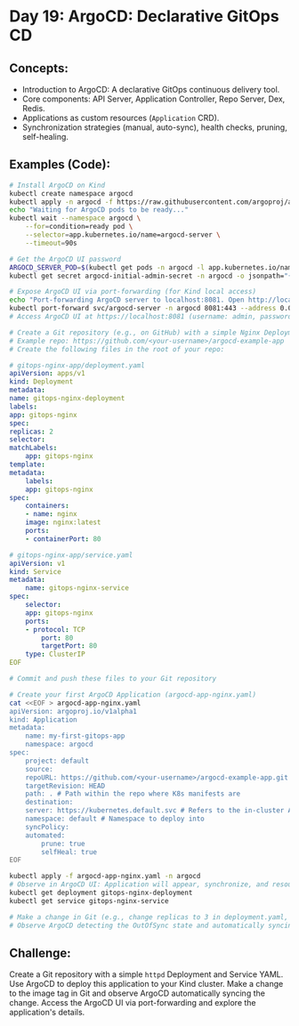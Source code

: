 # **Day 19: ArgoCD: Declarative GitOps CD**

## **Concepts:**
* Introduction to ArgoCD: A declarative GitOps continuous delivery tool.
* Core components: API Server, Application Controller, Repo Server, Dex, Redis.
* Applications as custom resources (`Application` CRD).
* Synchronization strategies (manual, auto-sync), health checks, pruning, self-healing.

## **Examples (Code):**
```bash
# Install ArgoCD on Kind
kubectl create namespace argocd
kubectl apply -n argocd -f https://raw.githubusercontent.com/argoproj/argo-cd/stable/manifests/install.yaml
echo "Waiting for ArgoCD pods to be ready..."
kubectl wait --namespace argocd \
    --for=condition=ready pod \
    --selector=app.kubernetes.io/name=argocd-server \
    --timeout=90s

# Get the ArgoCD UI password
ARGOCD_SERVER_POD=$(kubectl get pods -n argocd -l app.kubernetes.io/name=argocd-server -o jsonpath='{.items[0].metadata.name}')
kubectl get secret argocd-initial-admin-secret -n argocd -o jsonpath="{.data.password}" | base64 -d

# Expose ArgoCD UI via port-forwarding (for Kind local access)
echo "Port-forwarding ArgoCD server to localhost:8081. Open http://localhost:8081"
kubectl port-forward svc/argocd-server -n argocd 8081:443 --address 0.0.0.0 & # Run in background
# Access ArgoCD UI at https://localhost:8081 (username: admin, password: obtained above). Accept self-signed cert.

# Create a Git repository (e.g., on GitHub) with a simple Nginx Deployment and Service
# Example repo: https://github.com/<your-username>/argocd-example-app
# Create the following files in the root of your repo:
```

```yaml
# gitops-nginx-app/deployment.yaml
apiVersion: apps/v1
kind: Deployment
metadata:
name: gitops-nginx-deployment
labels:
app: gitops-nginx
spec:
replicas: 2
selector:
matchLabels:
    app: gitops-nginx
template:
metadata:
    labels:
    app: gitops-nginx
spec:
    containers:
    - name: nginx
    image: nginx:latest
    ports:
    - containerPort: 80
```

```yaml
# gitops-nginx-app/service.yaml
apiVersion: v1
kind: Service
metadata:
    name: gitops-nginx-service
spec:
    selector:
    app: gitops-nginx
    ports:
    - protocol: TCP
        port: 80
        targetPort: 80
    type: ClusterIP
EOF
```

```bash
# Commit and push these files to your Git repository

# Create your first ArgoCD Application (argocd-app-nginx.yaml)
cat <<EOF > argocd-app-nginx.yaml
apiVersion: argoproj.io/v1alpha1
kind: Application
metadata:
    name: my-first-gitops-app
    namespace: argocd
spec:
    project: default
    source:
    repoURL: https://github.com/<your-username>/argocd-example-app.git # Replace with your repo
    targetRevision: HEAD
    path: . # Path within the repo where K8s manifests are
    destination:
    server: https://kubernetes.default.svc # Refers to the in-cluster API server
    namespace: default # Namespace to deploy into
    syncPolicy:
    automated:
        prune: true
        selfHeal: true
EOF
```

```bash
kubectl apply -f argocd-app-nginx.yaml -n argocd
# Observe in ArgoCD UI: Application will appear, synchronize, and resources will be created.
kubectl get deployment gitops-nginx-deployment
kubectl get service gitops-nginx-service

# Make a change in Git (e.g., change replicas to 3 in deployment.yaml, commit, push)
# Observe ArgoCD detecting the OutOfSync state and automatically syncing
```

## **Challenge:** 
Create a Git repository with a simple `httpd` Deployment and Service YAML. Use ArgoCD to deploy this application to your Kind cluster. Make a change to the image tag in Git and observe ArgoCD automatically syncing the change. Access the ArgoCD UI via port-forwarding and explore the application's details.

